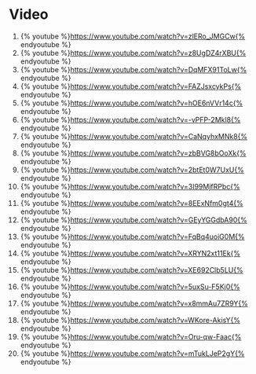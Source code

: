 # Video

1. {% youtube %}https://www.youtube.com/watch?v=zlERo_JMGCw{% endyoutube %}
2. {% youtube %}https://www.youtube.com/watch?v=z8UgDZ4rXBU{% endyoutube %}
3. {% youtube %}https://www.youtube.com/watch?v=DqMFX91ToLw{% endyoutube %}
4. {% youtube %}https://www.youtube.com/watch?v=FAZJsxcykPs{% endyoutube %}
5. {% youtube %}https://www.youtube.com/watch?v=hOE6nVVr14c{% endyoutube %}
6. {% youtube %}https://www.youtube.com/watch?v=-vPFP-2Mkl8{% endyoutube %}
7. {% youtube %}https://www.youtube.com/watch?v=CaNqyhxMNk8{% endyoutube %}
8. {% youtube %}https://www.youtube.com/watch?v=zbBVG8bOoXk{% endyoutube %}
9. {% youtube %}https://www.youtube.com/watch?v=2btEt0W7UxU{% endyoutube %}
10. {% youtube %}https://www.youtube.com/watch?v=3I99MjfRPbc{% endyoutube %}
11. {% youtube %}https://www.youtube.com/watch?v=8EExNfm0gt4{% endyoutube %}
12. {% youtube %}https://www.youtube.com/watch?v=GEyYGGdbA90{% endyoutube %}
13. {% youtube %}https://www.youtube.com/watch?v=FqBq4uoiG0M{% endyoutube %}
14. {% youtube %}https://www.youtube.com/watch?v=XRYN2xt11Ek{% endyoutube %}
15. {% youtube %}https://www.youtube.com/watch?v=XE692Clb5LU{% endyoutube %}
16. {% youtube %}https://www.youtube.com/watch?v=5uxSu-F5Kj0{% endyoutube %}
17. {% youtube %}https://www.youtube.com/watch?v=x8mmAu7ZR9Y{% endyoutube %}
18. {% youtube %}https://www.youtube.com/watch?v=WKore-AkisY{% endyoutube %}
19. {% youtube %}https://www.youtube.com/watch?v=Oru-qw-Faac{% endyoutube %}
20. {% youtube %}https://www.youtube.com/watch?v=mTukLJeP2gY{% endyoutube %}